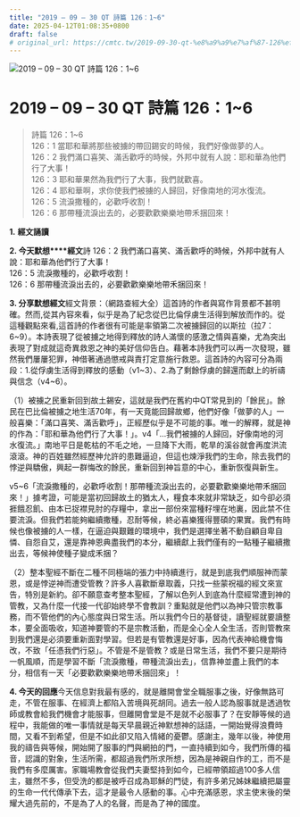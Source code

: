 ```yaml
---
title: "2019 – 09 – 30 QT 詩篇 126：1~6"
date: 2025-04-12T01:08:35+0800
draft: false
# original_url: https://cmtc.tw/2019-09-30-qt-%e8%a9%a9%e7%af%87-126%ef%bc%9a16
---
```


![2019 – 09 – 30 QT 詩篇 126：1~6](/images/qt.jpg   "2019 – 09 – 30 QT 詩篇 126：1~6")

# 2019 – 09 – 30 QT 詩篇 126：1~6

> 詩篇 126：1~6  
> 126：1 當耶和華將那些被擄的帶回錫安的時候，我們好像做夢的人。  
> 126：2 我們滿口喜笑、滿舌歡呼的時候，外邦中就有人說：耶和華為他們行了大事！  
> 126：3 耶和華果然為我們行了大事，我們就歡喜。  
> 126：4 耶和華啊，求你使我們被擄的人歸回，好像南地的河水復流。  
> 126：5 流淚撒種的，必歡呼收割！  
> 126：6 那帶種流淚出去的，必要歡歡樂樂地帶禾捆回來！

**1.** **經文誦讀**

**2. 今天默想****經文**詩 126：2 我們滿口喜笑、滿舌歡呼的時候，外邦中就有人說：耶和華為他們行了大事！  
126：5 流淚撒種的，必歡呼收割！  
126：6 那帶種流淚出去的，必要歡歡樂樂地帶禾捆回來！

**3. 分享默想經文**經文背景：（網路查經大全）這首詩的作者與寫作背景都不甚明確。然而,從其內容來看，似乎是為了紀念從巴比倫俘虜生活得到解放而作的。從這種觀點來看,這首詩的作者很有可能是率領第二次被擄歸回的以斯拉（拉7：6~9）。本詩表現了從被擄之地得到釋放的詩人滿懷的感激之情與喜樂，尤為突出表現了對成就這奇異救恩之神的美好信仰告白。藉著本詩我們可以再一次發現，雖然我們屢屢犯罪，神借著通過懲戒與責打定意施行救恩。這首詩的內容可分為兩段：1.從俘虜生活得到釋放的感動（v1~3）、2.為了剩餘俘虜的歸還而獻上的祈禱與信念（v4~6）。

（1）被擄之民重新回到故土錫安，這就是我們在舊約中QT常見到的「餘民」。餘民在巴比倫被擄之地生活70年，有一天竟能回歸故鄉，他們好像「做夢的人」一般喜樂：「滿口喜笑、滿舌歡呼」，正經歷似乎是不可能的事。唯一的解釋，就是神的作為：「耶和華為他們行了大事！」。v4「…我們被擄的人歸回，好像南地的河水復流。」南地平日是乾枯的不毛之地，一旦降下大雨，乾旱的溪谷就會再度洪流滾滾。神的百姓雖然經歷神允許的患難逼迫，但這也煉淨我們的生命，除去我們的悖逆與驕傲，興起一群悔改的餘民，重新回到神旨意的中心，重新恢復與新生。

v5~6「流淚撒種的，必歡呼收割！那帶種流淚出去的，必要歡歡樂樂地帶禾捆回來！」據考證，可能是當初回歸故土的猶太人，糧食本來就非常缺乏，如今卻必須捱餓忍飢、由本已捉襟見肘的存糧中，拿出一部份來當種籽埋在地裏，因此禁不住要流淚。但我們若能夠繼續撒種，忍耐等候，終必喜樂獲得豐碩的果實。我們有時候也像被擄的人一樣，在逼迫與艱難的環境中，我們是選擇坐著不動自顧自卑自憐、自怨自艾，還是靠神恩典盡我們的本分，繼續獻上我們僅有的一點種子繼續撒出去，等候神使種子變成禾捆？

（2）整本聖經不斷在二種不同極端的張力中持續進行，就是到底我們順服神而蒙恩，或是悖逆神而遭受管教？許多人喜歡斷章取義，只找一些蒙祝福的經文來宣告，特別是新約。卻不願意查考整本聖經，了解以色列人到底為什麼經常遭到神的管教，又為什麼一代接一代卻始終學不會教訓？重點就是他們以為神只管宗教事務，而不管他們的內心態度與日常生活。所以我們今日的基督徒，讀聖經就要讀整本，要全面吸收，知道神要管的不是宗教活動，而是全心全人全生活，否則管教來到我們還是必須要重新面對學習。但若是有管教還是好事，因為代表神給機會悔改，不致「任憑我們行惡」。不管是不是管教？或是日常生活，我們不要只是期待一帆風順，而是學習不斷「流淚撒種，帶種流淚出去」，信靠神並盡上我們的本分，相信有一天「必要歡歡樂樂地帶禾捆回來」！

**4. 今天的回應**今天信息對我最有感的，就是離開會堂全職服事之後，好像無路可走，不管在服事、在經濟上都陷入苦境與死胡同。過去一般人認為服事就是透過牧師或教會給我們機會才能服事，但離開會堂是不是就不必服事了？在安靜等候的過程中，我能做的唯一事情就是每天早晨親近神默想神的話語，一開始覺得浪費時間，又看不到希望，但是不如此卻又陷入情緒的憂鬱。感謝主，幾年以後，神使用我的禱告與等候，開始開了服事的門與網拍的門，一直持續到如今，我們所傳的福音，認識的對象，生活所需，都超過我們所求所想，因為是神親自作的工，而不是我們有多麼厲害。家職場教會從我們夫妻堅持到如今，已經帶領超過100多人信主，雖然不多，但受洗的都是被呼召成為耶穌的門徒，有許多弟兄姊妹繼續把屬靈的生命一代代傳承下去，這才是最令人感動的事。心中充滿感恩，求主使末後的榮耀大過先前的，不是為了人的名聲，而是為了神的國度。